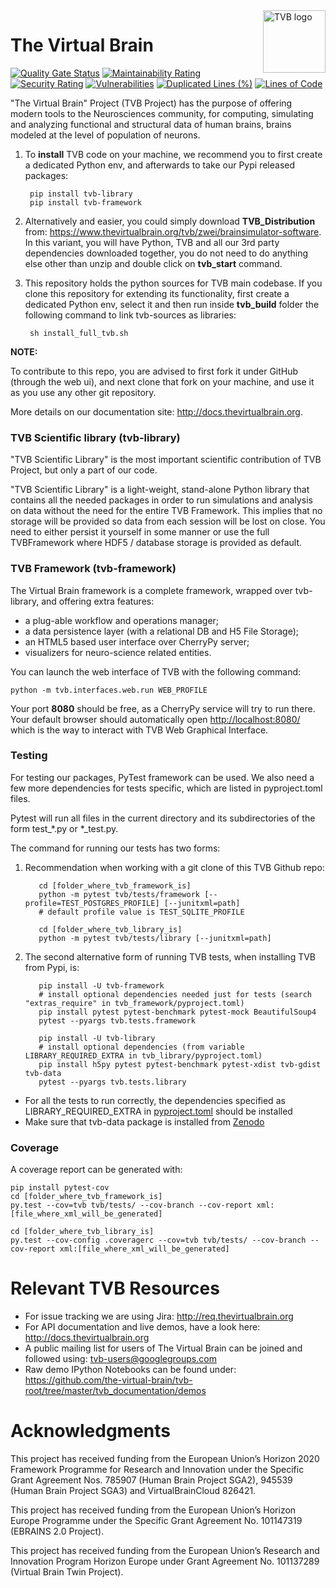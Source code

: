 <a>
    <img src="tvb_documentation/_static/TVB_logo.svg" alt="TVB logo" title="TVB" align="right" height="100" />
</a>

# The Virtual Brain

[![Quality Gate Status](https://sonarcloud.io/api/project_badges/measure?project=the-virtual-brain_tvb-root&metric=alert_status)](https://sonarcloud.io/summary/overall?id=the-virtual-brain_tvb-root)
[![Maintainability Rating](https://sonarcloud.io/api/project_badges/measure?project=the-virtual-brain_tvb-root&metric=sqale_rating)](https://sonarcloud.io/summary/overall?id=the-virtual-brain_tvb-root)
[![Security Rating](https://sonarcloud.io/api/project_badges/measure?project=the-virtual-brain_tvb-root&metric=security_rating)](https://sonarcloud.io/summary/overall?id=the-virtual-brain_tvb-root)
[![Vulnerabilities](https://sonarcloud.io/api/project_badges/measure?project=the-virtual-brain_tvb-root&metric=vulnerabilities)](https://sonarcloud.io/summary/overall?id=the-virtual-brain_tvb-root)
[![Duplicated Lines (%)](https://sonarcloud.io/api/project_badges/measure?project=the-virtual-brain_tvb-root&metric=duplicated_lines_density)](https://sonarcloud.io/summary/overall?id=the-virtual-brain_tvb-root)
[![Lines of Code](https://sonarcloud.io/api/project_badges/measure?project=the-virtual-brain_tvb-root&metric=ncloc)](https://sonarcloud.io/summary/overall?id=the-virtual-brain_tvb-root)


"The Virtual Brain" Project (TVB Project) has the purpose of offering 
modern tools to the Neurosciences community, for computing, simulating
and analyzing functional and structural data of human brains, brains modeled 
at the  level of population of neurons.


1. To **install** TVB code on your machine, we recommend you to first create a dedicated 
 Python env, and afterwards to take our Pypi released packages:

        pip install tvb-library
        pip install tvb-framework
   
2. Alternatively and easier, you could simply download **TVB_Distribution** from:
<https://www.thevirtualbrain.org/tvb/zwei/brainsimulator-software>. In this
variant, you will have Python, TVB and all our 3rd party dependencies downloaded together, 
you do not need to do anything else other than unzip and double click on **tvb_start** command.

3. This repository holds the python sources for TVB main codebase. 
  If you clone this repository for extending its functionality, first create a dedicated Python 
  env, select it and then run inside **tvb_build** folder the following command to link 
  tvb-sources as libraries:
    
        sh install_full_tvb.sh


**NOTE:**

To contribute to this repo, you are advised to first fork it under GitHub (through the web ui), 
and next clone that fork on your machine, and use it as you use any other git repository.

More details on our documentation site: <http://docs.thevirtualbrain.org>.

   
### TVB Scientific library (tvb-library)

"TVB Scientific Library" is the most important scientific contribution
of TVB Project, but only a part of our code. 

"TVB Scientific Library" is a light-weight, stand-alone Python library
that contains all the needed packages in order to run simulations and
analysis on data without the need for the entire TVB Framework. This
implies that no storage will be provided so data from each session will
be lost on close. You need to either persist it yourself in some manner
or use the full TVBFramework where HDF5 / database storage is provided
as default.

   
### TVB Framework (tvb-framework)

The Virtual Brain framework is a complete framework, wrapped over tvb-library, 
and offering extra features:

-  a plug-able workflow and operations manager;
-  a data persistence layer (with a relational DB and H5 File Storage);
-  an HTML5 based user interface over CherryPy server;
-  visualizers for neuro-science related entities.
 
You can launch the web interface of TVB with the following command:

    python -m tvb.interfaces.web.run WEB_PROFILE
    
Your port **8080** should be free, as a CherryPy service will try to run there.
Your default browser should automatically open <http://localhost:8080/> which is the way to
interact with TVB Web Graphical Interface.

    
### Testing

For testing our packages, PyTest framework can be used. We also need a few more dependencies for tests specific, 
which are listed in pyproject.toml files.

Pytest will run all files in the current directory and its subdirectories
of the form test_*.py or *_test.py.

The command for running our tests has two forms:

  1. Recommendation when working with a git clone of this TVB Github repo:
  
            cd [folder_where_tvb_framework_is]
            python -m pytest tvb/tests/framework [--profile=TEST_POSTGRES_PROFILE] [--junitxml=path]
            # default profile value is TEST_SQLITE_PROFILE
    
            cd [folder_where_tvb_library_is]
            python -m pytest tvb/tests/library [--junitxml=path]

  2. The second alternative form of running TVB tests, when installing TVB from Pypi, is:
        
            pip install -U tvb-framework
            # install optional dependencies needed just for tests (search "extras_require" in tvb_framework/pyproject.toml)
            pip install pytest pytest-benchmark pytest-mock BeautifulSoup4
            pytest --pyargs tvb.tests.framework
    
            pip install -U tvb-library
            # install optional dependencies (from variable LIBRARY_REQUIRED_EXTRA in tvb_library/pyproject.toml)
            pip install h5py pytest pytest-benchmark pytest-xdist tvb-gdist tvb-data
            pytest --pyargs tvb.tests.library
    
- For all the tests to run correctly, the dependencies specified as LIBRARY_REQUIRED_EXTRA in [pyproject.toml](https://github.com/the-virtual-brain/tvb-root/blob/master/tvb_library/pyproject.toml) should be installed
- Make sure that tvb-data package is installed from [Zenodo](https://zenodo.org/record/14992335)

### Coverage

A coverage report can be generated with:

    pip install pytest-cov
    cd [folder_where_tvb_framework_is]
    py.test --cov=tvb tvb/tests/ --cov-branch --cov-report xml:[file_where_xml_will_be_generated]

    cd [folder_where_tvb_library_is]
    py.test --cov-config .coveragerc --cov=tvb tvb/tests/ --cov-branch --cov-report xml:[file_where_xml_will_be_generated]


# Relevant TVB Resources

- For issue tracking we are using Jira: http://req.thevirtualbrain.org
- For API documentation and live demos, have a look here: http://docs.thevirtualbrain.org
- A public mailing list for users of The Virtual Brain can be joined and followed 
  using: tvb-users@googlegroups.com
- Raw demo IPython Notebooks can be found under: 
  https://github.com/the-virtual-brain/tvb-root/tree/master/tvb_documentation/demos
  
#  Acknowledgments
This project has received funding from the European Union’s Horizon 2020 Framework Programme for Research and Innovation under the Specific Grant Agreement Nos. 785907 (Human Brain Project SGA2), 945539 (Human Brain Project SGA3) and VirtualBrainCloud 826421.

This project has received funding from the European Union’s Horizon Europe Programme under the Specific Grant Agreement No. 101147319 (EBRAINS 2.0 Project).

This project has received funding from the European Union’s Research and Innovation Program Horizon Europe under Grant Agreement No. 101137289 (Virtual Brain Twin Project).
